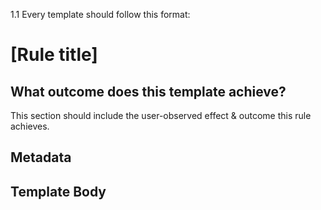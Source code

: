 1.1 Every template should follow this format:
# [Rule title]
## 
## What outcome does this template achieve?
This section should include the user-observed effect & outcome this rule achieves.
## Metadata

## Template Body
